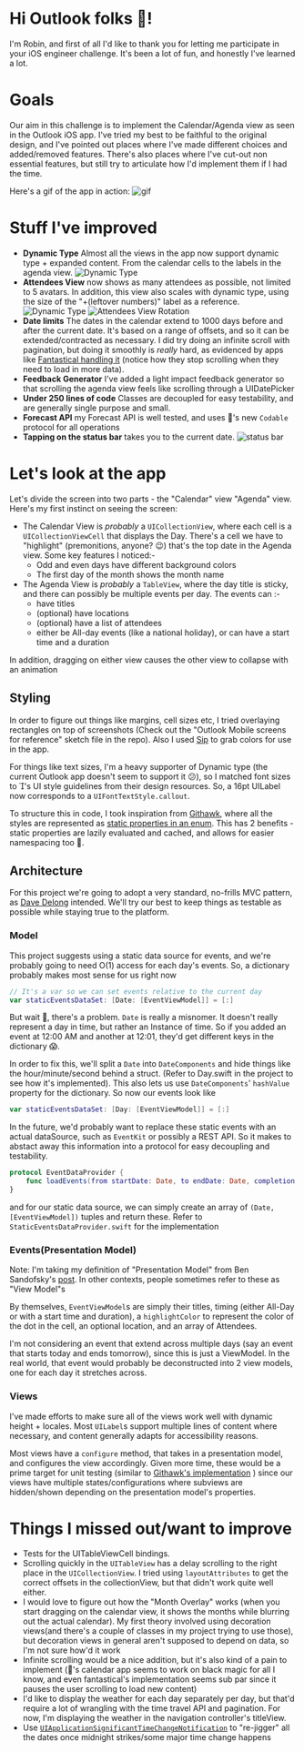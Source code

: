 # Hi Outlook folks 👋!

I'm Robin, and first of all I'd like to thank you for letting me participate in your iOS engineer challenge. It's been a lot of fun, and honestly I've learned a lot.

# Goals

Our aim in this challenge is to implement the Calendar/Agenda view as seen in the Outlook iOS app. I've tried my best to be faithful to the original design, and I've pointed out places where I've made different choices and added/removed features. There's also places where I've cut-out non essential features, but still try to articulate how I'd implement them if I had the time.

Here's a gif of the app in action:
![gif](https://thumbs.gfycat.com/BossyPointlessCrownofthornsstarfish-size_restricted.gif)

# Stuff I've improved

- **Dynamic Type** Almost all the views in the app now support dynamic type + expanded content. From the calendar cells to the labels in the agenda view.
![Dynamic Type](https://i.imgur.com/F6rPYcog.png)
- **Attendees View** now shows as many attendees as possible, not limited to 5 avatars. In addition, this view also scales with dynamic type, using the size of the "+\(leftover numbers)" label as a reference.
![Dynamic Type](https://i.imgur.com/Wkg3jOj.png)
![Attendees View Rotation](https://thumbs.gfycat.com/UnequaledHandsomeAfricanclawedfrog-size_restricted.gif)
- **Date limits** The dates in the calendar extend to 1000 days before and after the current date. It's based on a range of offsets, and so it can be extended/contracted as necessary. I did try doing an infinite scroll with pagination, but doing it smoothly is _really_ hard, as evidenced by apps like [Fantastical handling it](https://gfycat.com/MediocreSneakyAlbertosaurus) (notice how they stop scrolling when they need to load in more data).
- **Feedback Generator** I've added a light impact feedback generator so that scrolling the agenda view feels like scrolling through a UIDatePicker
- **Under 250 lines of code** Classes are decoupled for easy testability, and are generally single purpose and small.
- **Forecast API** my Forecast API is well tested, and uses 's new `Codable` protocol for all operations
- **Tapping on the status bar** takes you to the current date.
![status bar](https://thumbs.gfycat.com/PaltryPoorEquestrian-size_restricted.gif)

# Let's look at the app

Let's divide the screen into two parts - the "Calendar" view "Agenda" view. Here's my first instinct on seeing the screen:

- The Calendar View is _probably_ a `UICollectionView`, where each cell is a `UICollectionViewCell` that displays the Day. There's a cell we have to "highlight" (premonitions, anyone? 😉) that's the top date in the Agenda view. Some key features I noticed:-
  - Odd and even days have different background colors
  - The first day of the month shows the month name
- The Agenda View is _probably_ a `TableView`, where the day title is sticky, and there can possibly be multiple events per day. The events can :-
  - have titles
  - (optional) have locations
  - (optional) have a list of attendees
  - either be All-day events (like a national holiday), or can have a start time and a duration

In addition, dragging on either view causes the other view to collapse with an animation

## Styling

In order to figure out things like margins, cell sizes etc, I tried overlaying rectangles on top of screenshots (Check out the "Outlook Mobile screens for reference" sketch file in the repo). Also I used [Sip](http://sipapp.io) to grab colors for use in the app.

For things like text sizes, I'm a heavy supporter of Dynamic type (the current Outlook app doesn't seem to support it 😕), so I matched font sizes to 's UI style guidelines from their design resources. So, a 16pt UILabel now corresponds to a `UIFontTextStyle.callout`.

To structure this in code, I took inspiration from [Githawk](https://github.com/GitHawkApp/GitHawk), where all the styles are represented as [static properties in an enum](https://github.com/GitHawkApp/GitHawk/blob/master/Classes/Views/Styles.swift). This has 2 benefits - static properties are lazily evaluated and cached, and allows for easier namespacing too 🎉.

## Architecture

For this project we're going to adopt a very standard, no-frills MVC pattern, as [Dave Delong](https://davedelong.com/blog/2017/11/06/a-better-mvc-part-1-the-problems/) intended. We'll try our best to keep things as testable as possible while staying true to the platform.

### Model

This project suggests using a static data source for events, and we're probably going to need O(1) access for each day's events. So, a dictionary probably makes most sense for us right now

```swift
// It's a var so we can set events relative to the current day
var staticEventsDataSet: [Date: [EventViewModel]] = [:]

```

But wait 🚨, there's a problem.
`Date` is really a misnomer. It doesn't really represent a day in time, but rather an Instance of time. So if you added an event at 12:00 AM and another at 12:01, they'd get different keys in the dictionary 😱.

In order to fix this, we'll split a `Date` into `DateComponents` and hide things like the hour/minute/second behind a struct. (Refer to Day.swift in the project to see how it's implemented). This also lets us use `DateComponents`' `hashValue` property for the dictionary. So now our events look like

```swift
var staticEventsDataSet: [Day: [EventViewModel]] = [:]
```

In the future, we'd probably want to replace these static events with an actual dataSource, such as `EventKit` or possibly a REST API. So it makes to abstact away this information into a protocol for easy decoupling and testability.

```swift
protocol EventDataProvider {
	func loadEvents(from startDate: Date, to endDate: Date, completion: @escaping ([(Date, [EventViewModel])]) -> Void)
}
```

and for our static data source, we can simply create an array of `(Date, [EventViewModel])` tuples and return these. Refer to `StaticEventsDataProvider.swift` for the implementation


### Events(Presentation Model)

Note: I'm taking my definition of "Presentation Model" from Ben Sandofsky's [post](https://medium.com/@sandofsky/the-presentation-model-6aeaaab607a0). In other contexts, people sometimes refer to these as "View Model"s

By themselves, `EventViewModel`s are simply their titles, timing (either All-Day or with a start time and duration), a `highlightColor` to represent the color of the dot in the cell, an optional location, and an array of Attendees.

I'm not considering an event that extend across multiple days (say an event that starts today and ends tomorrow), since this is just a ViewModel. In the real world, that event would probably be deconstructed into 2 view models, one for each day it stretches across.


### Views

I've made efforts to make sure all of the views work well with dynamic height + locales. Most `UILabel`s support multiple lines of content where necessary, and content generally adapts for accessibility reasons.

Most views have a `configure` method, that takes in a presentation model, and configures the view accordingly. Given more time, these would be a prime target for unit testing (similar to [Githawk's implementation](https://github.com/GitHawkApp/GitHawk/blob/master/FreetimeTests/IssueLabelCellTests.swift) ) since our views have multiple states/configurations where subviews are hidden/shown depending on the presentation model's properties.

# Things I missed out/want to improve

- Tests for the UITableViewCell bindings.
- Scrolling quickly in the `UITableView` has a delay scrolling to the right place in the `UICollectionView`. I tried using `layoutAttributes` to get the correct offsets in the collectionView, but that didn't work quite well either.
- I would love to figure out how the "Month Overlay" works (when you start dragging on the calendar view, it shows the months while blurring out the actual calendar). My first theory involved using decoration views(and there's a couple of classes in my project trying to use those), but decoration views in general aren't supposed to depend on data, so I'm not sure how'd it work
- Infinite scrolling would be a nice addition, but it's also kind of a pain to implement ('s calendar app seems to work on black magic for all I know, and even fantastical's implementation seems sub par since it pauses the user scrolling to load new content)
- I'd like to display the weather for each day separately per day, but that'd require a lot of wrangling with the time travel API and pagination. For now, I'm displaying the weather in the navigation controller's titleView.
- Use [`UIApplicationSignificantTimeChangeNotification`](https://developer.apple.com/documentation/uikit/uiapplicationsignificanttimechangenotification) to "re-jigger" all the dates once midnight strikes/some major time change happens









